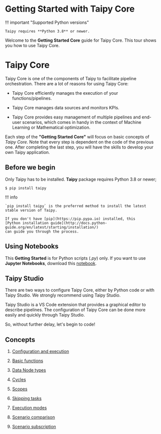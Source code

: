# Getting Started with Taipy Core

!!! important "Supported Python versions"

    Taipy requires **Python 3.8** or newer.

Welcome to the **Getting Started Core** guide for Taipy Core. This tour shows you how to use Taipy Core.


# Taipy Core

Taipy Core is one of the components of Taipy to facilitate pipeline orchestration. There are a lot of reasons for using Taipy Core:

- Taipy Core efficiently manages the execution of your functions/pipelines.

- Taipy Core manages data sources and monitors KPIs.

- Taipy Core provides easy management of multiple pipelines and end-user scenarios, which comes in handy in the context of Machine Learning or Mathematical optimization.

Each step of the **"Getting Started Core"** will focus on basic concepts of *Taipy Core*. Note that every step is dependent on the code of the previous one. After completing the last step, you will have the skills to develop your own Taipy 
application. 

## Before we begin

Only Taipy has to be installed. **Taipy** package requires Python 3.8 or newer;

``` console
$ pip install taipy
```

!!! info 

    `pip install taipy` is the preferred method to install the latest stable version of Taipy.
    
    If you don't have [pip](https://pip.pypa.io) installed, this 
    [Python installation guide](http://docs.python-guide.org/en/latest/starting/installation/)
    can guide you through the process.

## Using Notebooks

This **Getting Started** is for Python scripts (*.py*) only. If you want to use **Jupyter Notebooks**, download this [notebook](https://docs.taipy.io/en/latest/getting_started/getting-started-core/getting_started.ipynb).

## Taipy Studio

There are two ways to configure Taipy Core, either by Python code or with Taipy Studio. We strongly recommend using Taipy Studio. 

Taipy Studio is a VS Code extension that provides a graphical editor to describe pipelines. The configuration of Taipy Core can be done more easily and quickly through Taipy Studio.

So, without further delay, let's begin to code!

## Concepts

1. [Configuration and execution](step_01/ReadMe.md)

2. [Basic functions](step_02/ReadMe.md)

3. [Data Node types](step_03/ReadMe.md)

4. [Cycles](step_04/ReadMe.md)

5. [Scopes](step_05/ReadMe.md)

6. [Skipping tasks](step_06/ReadMe.md)

7. [Execution modes](step_07/ReadMe.md)

8. [Scenario comparison](step_08/ReadMe.md)

9. [Scenario subscription](step_09/ReadMe.md)
